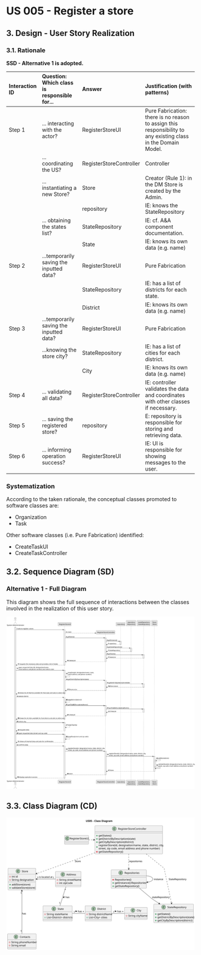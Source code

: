 # US 005 - Register a store

## 3. Design - User Story Realization 

### 3.1. Rationale

**SSD - Alternative 1 is adopted.**

| Interaction ID | Question: Which class is responsible for... | Answer               | Justification (with patterns)                                                                                 |
|:-------------  |:--------------------- |:---------------------|:--------------------------------------------------------------------------------------------------------------|
| Step 1 		 |	... interacting with the actor? | RegisterStoreUI         | Pure Fabrication: there is no reason to assign this responsibility to any existing class in the Domain Model. |
| 			  		 |	... coordinating the US? | RegisterStoreController | Controller                                                                                                    |
| 			  		 |	... instantiating a new Store? | Store         | Creator (Rule 1): in the DM Store is created by the Admin.                                                          |
| 			  		 |							 | repository         | IE: knows the StateRepository                                                                             |
| 			  		 | ... obtaining the states list?  | StateRepository          | IE: cf. A&A component documentation.                                                                          |
| 			  		 |							 | State             | IE: knows its own data (e.g. name)                                                                           |
| Step 2		 |	...temporarily saving the inputted data? | RegisterStoreUI                 | Pure Fabrication                                                                |
|   		 |	 | StateRepository               | 	IE: has a list of districts for each state.                                                        |
|   		 |	 | District               | IE: knows its own data (e.g. name)                                                        |
| Step 3	 |	...temporarily saving the inputted data? | RegisterStoreUI                 | Pure Fabrication                                                   |
|  		 |			...knowing the store city?					 |             StateRepository         |         IE: has a list of cities for each district.                                                                                                    |              
|   		 |   | City                 | IE: knows its own data (e.g. name)                                                                                            | 
| Step 4			  		 |	... validating all data? | RegisterStoreController         | IE: controller validates the data and coordinates with other classes if necessary.                                                                       | 
| Step 5 			  		 |	... saving the registered store?| repository         | E: repository is responsible for storing and retrieving data.                                                                                      | 
| Step 6  		 |	... informing operation success?| RegisterStoreUI         | IE: UI is responsible for showing messages to the user.                                                                    | 

### Systematization ##

According to the taken rationale, the conceptual classes promoted to software classes are: 

 * Organization
 * Task

Other software classes (i.e. Pure Fabrication) identified: 

 * CreateTaskUI  
 * CreateTaskController


## 3.2. Sequence Diagram (SD)

### Alternative 1 - Full Diagram

This diagram shows the full sequence of interactions between the classes involved in the realization of this user story.

![Sequence Diagram - Full](svg/us05-sequence-diagram-full.svg)

## 3.3. Class Diagram (CD)

![Class Diagram](svg/us05-class-diagram.svg)